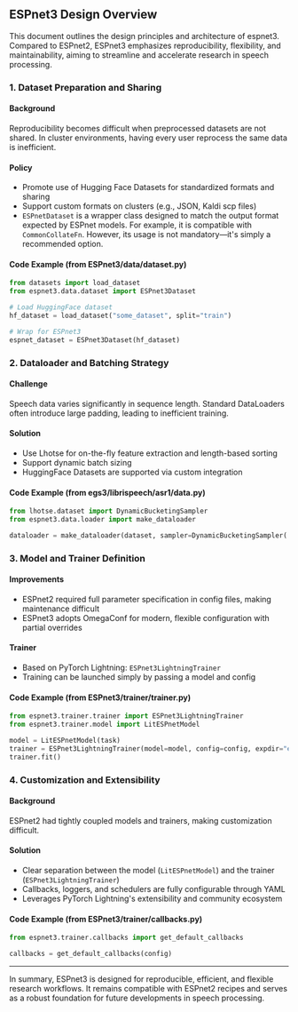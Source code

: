 ## ESPnet3 Design Overview

This document outlines the design principles and architecture of espnet3. Compared to ESPnet2, ESPnet3 emphasizes reproducibility, flexibility, and maintainability, aiming to streamline and accelerate research in speech processing.

### 1. Dataset Preparation and Sharing

#### Background
Reproducibility becomes difficult when preprocessed datasets are not shared. In cluster environments, having every user reprocess the same data is inefficient.

#### Policy
- Promote use of Hugging Face Datasets for standardized formats and sharing
- Support custom formats on clusters (e.g., JSON, Kaldi scp files)
- `ESPnetDataset` is a wrapper class designed to match the output format expected by ESPnet models. For example, it is compatible with `CommonCollateFn`. However, its usage is not mandatory—it's simply a recommended option.

#### Code Example (from ESPnet3/data/dataset.py)
```python
from datasets import load_dataset
from espnet3.data.dataset import ESPnet3Dataset

# Load HuggingFace dataset
hf_dataset = load_dataset("some_dataset", split="train")

# Wrap for ESPnet3
espnet_dataset = ESPnet3Dataset(hf_dataset)
```

### 2. Dataloader and Batching Strategy

#### Challenge
Speech data varies significantly in sequence length. Standard DataLoaders often introduce large padding, leading to inefficient training.

#### Solution
- Use Lhotse for on-the-fly feature extraction and length-based sorting
- Support dynamic batch sizing
- HuggingFace Datasets are supported via custom integration

#### Code Example (from egs3/librispeech/asr1/data.py)
```python
from lhotse.dataset import DynamicBucketingSampler
from espnet3.data.loader import make_dataloader

dataloader = make_dataloader(dataset, sampler=DynamicBucketingSampler(...))
```

### 3. Model and Trainer Definition

#### Improvements
- ESPnet2 required full parameter specification in config files, making maintenance difficult
- ESPnet3 adopts OmegaConf for modern, flexible configuration with partial overrides

#### Trainer
- Based on PyTorch Lightning: `ESPnet3LightningTrainer`
- Training can be launched simply by passing a model and config

#### Code Example (from ESPnet3/trainer/trainer.py)
```python
from espnet3.trainer.trainer import ESPnet3LightningTrainer
from espnet3.trainer.model import LitESPnetModel

model = LitESPnetModel(task)
trainer = ESPnet3LightningTrainer(model=model, config=config, expdir="exp")
trainer.fit()
```

### 4. Customization and Extensibility

#### Background
ESPnet2 had tightly coupled models and trainers, making customization difficult.

#### Solution
- Clear separation between the model (`LitESPnetModel`) and the trainer (`ESPnet3LightningTrainer`)
- Callbacks, loggers, and schedulers are fully configurable through YAML
- Leverages PyTorch Lightning's extensibility and community ecosystem

#### Code Example (from ESPnet3/trainer/callbacks.py)
```python
from espnet3.trainer.callbacks import get_default_callbacks

callbacks = get_default_callbacks(config)
```

---

In summary, ESPnet3 is designed for reproducible, efficient, and flexible research workflows. It remains compatible with ESPnet2 recipes and serves as a robust foundation for future developments in speech processing.

